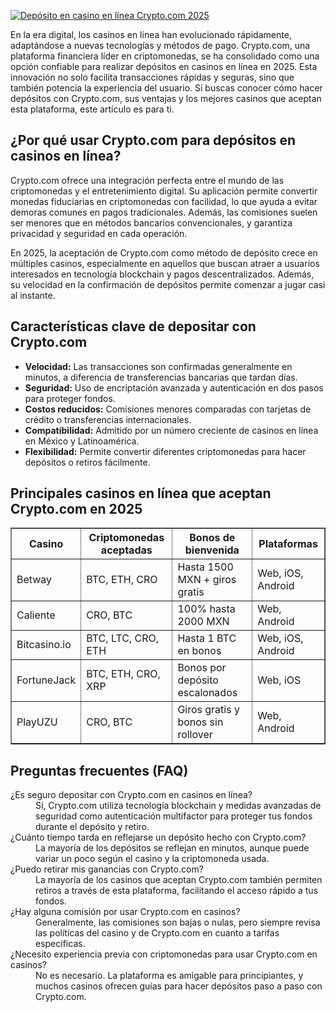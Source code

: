 [![Depósito en casino en línea Crypto.com 2025](https://123-caf.pages.dev/gitsignup.png)](https://vrmoo.ru/Bt82HjjY)

<p>En la era digital, los casinos en línea han evolucionado rápidamente, adaptándose a nuevas tecnologías y métodos de pago. Crypto.com, una plataforma financiera líder en criptomonedas, se ha consolidado como una opción confiable para realizar depósitos en casinos en línea en 2025. Esta innovación no solo facilita transacciones rápidas y seguras, sino que también potencia la experiencia del usuario. Si buscas conocer cómo hacer depósitos con Crypto.com, sus ventajas y los mejores casinos que aceptan esta plataforma, este artículo es para ti.</p>  <h2>¿Por qué usar Crypto.com para depósitos en casinos en línea?</h2> <p>Crypto.com ofrece una integración perfecta entre el mundo de las criptomonedas y el entretenimiento digital. Su aplicación permite convertir monedas fiduciarias en criptomonedas con facilidad, lo que ayuda a evitar demoras comunes en pagos tradicionales. Además, las comisiones suelen ser menores que en métodos bancarios convencionales, y garantiza privacidad y seguridad en cada operación.</p> <p>En 2025, la aceptación de Crypto.com como método de depósito crece en múltiples casinos, especialmente en aquellos que buscan atraer a usuarios interesados en tecnología blockchain y pagos descentralizados. Además, su velocidad en la confirmación de depósitos permite comenzar a jugar casi al instante.</p>  <h2>Características clave de depositar con Crypto.com</h2> <ul>   <li><strong>Velocidad:</strong> Las transacciones son confirmadas generalmente en minutos, a diferencia de transferencias bancarias que tardan días.</li>   <li><strong>Seguridad:</strong> Uso de encriptación avanzada y autenticación en dos pasos para proteger fondos.</li>   <li><strong>Costos reducidos:</strong> Comisiones menores comparadas con tarjetas de crédito o transferencias internacionales.</li>   <li><strong>Compatibilidad:</strong> Admitido por un número creciente de casinos en línea en México y Latinoamérica.</li>   <li><strong>Flexibilidad:</strong> Permite convertir diferentes criptomonedas para hacer depósitos o retiros fácilmente.</li> </ul>  <h2>Principales casinos en línea que aceptan Crypto.com en 2025</h2> <table border="1" cellpadding="5" cellspacing="0">   <thead>     <tr>       <th>Casino</th>       <th>Criptomonedas aceptadas</th>       <th>Bonos de bienvenida</th>       <th>Plataformas</th>     </tr>   </thead>   <tbody>     <tr>       <td>Betway</td>       <td>BTC, ETH, CRO</td>       <td>Hasta 1500 MXN + giros gratis</td>       <td>Web, iOS, Android</td>     </tr>     <tr>       <td>Caliente</td>       <td>CRO, BTC</td>       <td>100% hasta 2000 MXN</td>       <td>Web, Android</td>     </tr>     <tr>       <td>Bitcasino.io</td>       <td>BTC, LTC, CRO, ETH</td>       <td>Hasta 1 BTC en bonos</td>       <td>Web, iOS, Android</td>     </tr>     <tr>       <td>FortuneJack</td>       <td>BTC, ETH, CRO, XRP</td>       <td>Bonos por depósito escalonados</td>       <td>Web, iOS</td>     </tr>     <tr>       <td>PlayUZU</td>       <td>CRO, BTC</td>       <td>Giros gratis y bonos sin rollover</td>       <td>Web, Android</td>     </tr>   </tbody> </table>  <h2>Preguntas frecuentes (FAQ)</h2> <dl>   <dt>¿Es seguro depositar con Crypto.com en casinos en línea?</dt>   <dd>Sí, Crypto.com utiliza tecnología blockchain y medidas avanzadas de seguridad como autenticación multifactor para proteger tus fondos durante el depósito y retiro.</dd>    <dt>¿Cuánto tiempo tarda en reflejarse un depósito hecho con Crypto.com?</dt>   <dd>La mayoría de los depósitos se reflejan en minutos, aunque puede variar un poco según el casino y la criptomoneda usada.</dd>    <dt>¿Puedo retirar mis ganancias con Crypto.com?</dt>   <dd>La mayoría de los casinos que aceptan Crypto.com también permiten retiros a través de esta plataforma, facilitando el acceso rápido a tus fondos.</dd>    <dt>¿Hay alguna comisión por usar Crypto.com en casinos?</dt>   <dd>Generalmente, las comisiones son bajas o nulas, pero siempre revisa las políticas del casino y de Crypto.com en cuanto a tarifas específicas.</dd>    <dt>¿Necesito experiencia previa con criptomonedas para usar Crypto.com en casinos?</dt>   <dd>No es necesario. La plataforma es amigable para principiantes, y muchos casinos ofrecen guías para hacer depósitos paso a paso con Crypto.com.</dd> </dl>